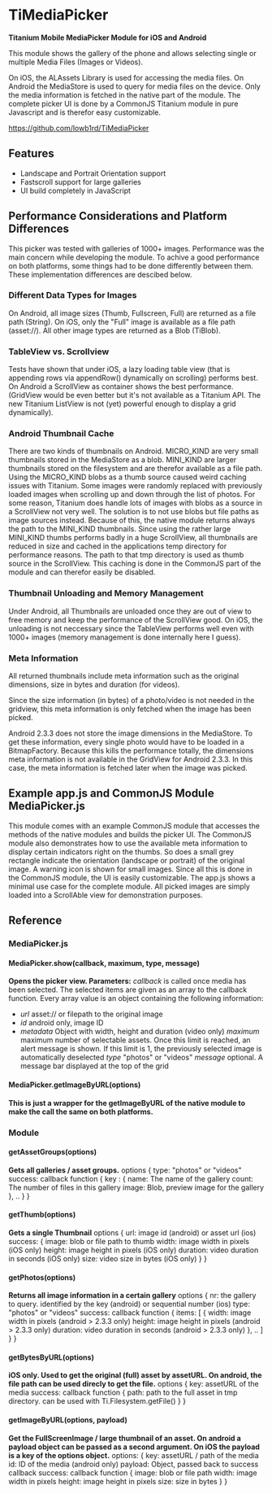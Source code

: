 # TiMediaPicker

**Titanium Mobile MediaPicker Module for iOS and Android**

This module shows the gallery of the phone and allows selecting single or multiple Media Files (Images or Videos).  

On iOS, the ALAssets Library is used for accessing the media files. On Android the MediaStore is used to query for media files on the device. Only the media information is fetched in the native part of the module. The complete picker UI is done by a CommonJS Titanium module in pure Javascript and is therefor easy customizable.

https://github.com/lowb1rd/TiMediaPicker

## Features

- Landscape and Portrait Orientation support
- Fastscroll support for large galleries
- UI build completely in JavaScript

## Performance Considerations and Platform Differences

This picker was tested with galleries of 1000+ images. Performance was the main concern while developing the module. To achive a good performance on both platforms, some things had to be done differently between them. These implementation differences are descibed below.

### Different Data Types for Images
On Android, all image sizes (Thumb, Fullscreen, Full) are returned as a file path (String). On iOS, only the "Full" image is available as a file path (asset://). All other image types are returned as a Blob (TiBlob).

### TableView vs. Scrollview
Tests have shown that under iOS, a lazy loading table view (that is appending rows via appendRow() dynamically on scrolling) performs best. On Android a ScrollView as container shows the best performance. (GridView would be even better but it's not available as a Titanium API. The new Titanium ListView is not (yet) powerful enough to display a grid dynamically).

### Android Thumbnail Cache

There are two kinds of thumbnails on Android. MICRO_KIND are very small thumbnails stored in the MediaStore as a blob. MINI_KIND are larger thumbnails stored on the filesystem and are therefor available as a file path.
Using the MICRO_KIND blobs as a thumb source caused weird caching issues with Titanium. Some images were randomly replaced with previously loaded images when scrolling up and down through the list of photos. For some reason, Titanium does handle lots of images with blobs as a source in a ScrollView not very well. The solution is to not use blobs but file paths as image sources instead. Because of this, the native module returns always the path to the MINI_KIND thumbnails.
Since using the rather large MINI_KIND thumbs performs badly in a huge ScrollView, all thumbnails are reduced in size and cached in the applications temp directory for performance reasons. The path to that tmp directory is used as thumb source in the ScrollView. This caching is done in the CommonJS part of the module and can therefor easily be disabled.

### Thumbnail Unloading and Memory Management
Under Android, all Thumbnails are unloaded once they are out of view to free memory and keep the performance of the ScrollView good. On iOS, the unloading is not neccessary since the TableView performs well even with 1000+ images (memory management is done internally here I guess).

### Meta Information
All returned thumbnails include meta information such as the original dimensions, size in bytes and duration (for videos).

Since the size information (in bytes) of a photo/video is not needed in the gridview, this meta information is only fetched when the image has been picked.

Android 2.3.3 does not store the image dimensions in the MediaStore. To get these information, every single photo would have to be loaded in a BitmapFactory. Because this kills the performance totally, the dimensions meta information is not available in the GridView for Android 2.3.3. In this case, the meta information is fetched later when the image was picked.

## Example app.js and CommonJS Module MediaPicker.js

This module comes with an example CommonJS module that accesses the methods of the native modules and builds the picker UI. The CommonJS module also demonstrates how to use the available meta information to display certain indicators right on the thumbs. So does a small grey rectangle indicate the orientation (landscape or portrait) of the original image. A warning icon is shown for small images. Since all this is done in the CommonJS module, the UI is easily customizable.
The app.js shows a minimal use case for the complete module. All picked images are simply loaded into a ScrollAble view for demonstration purposes.

## Reference

### MediaPicker.js
#### MediaPicker.show(callback, maximum, type, message)
**Opens the picker view. Parameters:**
*callback* is called once media has been selected. The selected items are given as an array to the callback function. Every array value is an object containing the following information:
  - *url* asset:// or filepath to the original image
  - *id* android only, image ID
  - *metadata* Object with width, height and duration (video only)
*maximum* maximum number of selectable assets. Once this limit is reached, an alert message is shown. If this limit is 1, the previously selected image is automatically deselected
*type* "photos" or "videos"
*message* optional. A message bar displayed at the top of the grid

#### MediaPicker.getImageByURL(options)
**This is just a wrapper for the getImageByURL of the native module to make the call the same on both platforms.**

### Module
#### getAssetGroups(options)
**Gets all galleries / asset groups.**
    options {
    	type: "photos" or "videos"
    	success: callback function {
    		key : {
    			name: The name of the gallery
    			count: The number of files in this gallery
    			image: Blob, preview image for the gallery
    		},
    		..
    	}
    }

#### getThumb(options)
**Gets a single Thumbnail**
    options {
    	url: image id (android) or asset url (ios)
    	success: {
    		image: blob or file path to thumb
    		width: image width in pixels (iOS only)
    		height: image height in pixels (iOS only)
    		duration: video duration in seconds (iOS only)
    		size: video size in bytes (iOS only)
    	}
    }

#### getPhotos(options)
**Returns all image information in a certain gallery**
    options {
    	nr: the gallery to query. identified by the key (android) or sequential number (ios)
    	type: "photos" or "videos"
    	success: callback function {
    		items: [
    			{
    				width: image width in pixels (android > 2.3.3 only)
    				height: image height in pixels (android > 2.3.3 only)
    				duration: video duration in seconds (android > 2.3.3 only)
    			},
    			..
    		]
    	}
    }

#### getBytesByURL(options)
**iOS only. Used to get the original (full) asset by assetURL. On android, the file path can be used direcly to get the file.**
    options {
    	key: assetURL of the media
    	success: callback function {
    		path: path to the full asset in tmp directory. can be used with Ti.Filesystem.getFile()
    	}
    }

#### getImageByURL(options, payload)
**Get the FullScreenImage / large thumbnail of an asset. On android a payload object can be passed as a second argument. On iOS the payload is a key of the options object.**
    options: {
    	key: assetURL / path of the media
    	id: ID of the media (android only)
    	payload: Object, passed back to success callback
    	success: callback function {
    		image: blob or file path
    		width: image width in pixels
    		height: image height in pixels
    		size: size in bytes
    	}
    }